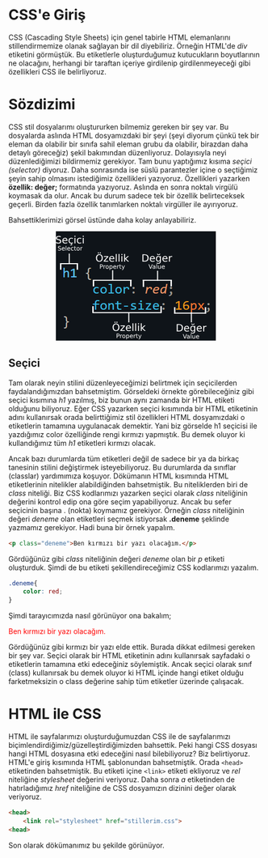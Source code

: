 # CSS'e Giriş

CSS (Cascading Style Sheets) için genel tabirle HTML elemanlarını stillendirmemize olanak sağlayan bir dil diyebiliriz. Örneğin HTML'de *div* etiketini görmüştük. Bu etiketlerle oluşturduğumuz kutucukların boyutlarının ne olacağını, herhangi bir taraftan içeriye girdilenip girdilenmeyeceği gibi özellikleri CSS ile belirliyoruz.

# Sözdizimi

CSS stil dosyalarımı oluştururken bilmemiz gereken bir şey var. Bu dosyalarda aslında HTML dosyamızdaki bir şeyi (şeyi diyorum çünkü tek bir eleman da olabilir bir sınıfa sahil eleman grubu da olabilir, birazdan daha detaylı göreceğiz) şekil bakımından düzenliyoruz. Dolayısıyla neyi düzenlediğimizi bildirmemiz gerekiyor. Tam bunu yaptığımız kısıma *seçici (selector)* diyoruz. Daha sonrasında ise süslü parantezler içine o seçtiğimiz şeyin sahip olmasını istediğimiz özellikleri yazıyoruz. Özellikleri yazarken **özellik: değer;** formatında yazıyoruz. Aslında en sonra noktalı virgülü koymasak da olur. Ancak bu durum sadece tek bir özellik belirteceksek geçerli. Birden fazla özellik tanımlarken noktalı virgüller ile ayırıyoruz.


Bahsettiklerimizi görsel üstünde daha kolay anlayabiliriz.

<center>
	<img src="0-static/anatomy-of-css.png">
</center>

## Seçici

Tam olarak neyin stilini düzenleyeceğimizi belirtmek için seçicilerden faydalandığımızdan bahsetmiştim. Görseldeki örnekte görebileceğiniz gibi seçici kısımına *h1* yazılmış, biz bunun aynı zamanda bir HTML etiketi olduğunu biliyoruz. Eğer CSS yazarken seçici kısımında bir HTML etiketinin adını kullanırsak orada belirttiğimiz stil özellikleri HTML dosyamızdaki o etiketlerin tamamına uygulanacak demektir. Yani biz görselde h1 seçicisi ile yazdığımız color özelliğinde rengi kırmızı yapmıştık. Bu demek oluyor ki kullandığımız tüm *h1* etiketleri kırmızı olacak.

Ancak bazı durumlarda tüm etiketleri değil de sadece bir ya da birkaç tanesinin stilini değiştirmek isteyebiliyoruz. Bu durumlarda da sınıflar (classlar) yardımımıza koşuyor. Dökümanın HTML kısımında HTML etiketlerinin nitelikler alabildiğinden bahsetmiştik. Bu niteliklerden biri de *class* niteliği. Biz CSS kodlarımızı yazarken seçici olarak *class* niteliğinin değerini kontrol edip ona göre seçim yapabiliyoruz. Ancak bu sefer seçicinin başına . (nokta) koymamız gerekiyor. Örneğin *class* niteliğinin değeri *deneme* olan etiketleri seçmek istiyorsak **.deneme** şeklinde yazmamız gerekiyor. Hadi buna bir örnek yapalım.

~~~html
<p class="deneme">Ben kırmızı bir yazı olacağım.</p>
~~~

Gördüğünüz gibi *class* niteliğinin değeri *deneme* olan bir *p* etiketi oluşturduk. Şimdi de bu etiketi şekillendireceğimiz CSS kodlarımızı yazalım.

~~~css
.deneme{
	color: red;
}
~~~

Şimdi tarayıcımızda nasıl görünüyor ona bakalım;

<p style="color: red;">Ben kırmızı bir yazı olacağım.</p>

Gördüğünüz gibi kırmızı bir yazı elde ettik. Burada dikkat edilmesi gereken bir şey var. Seçici olarak bir HTML etiketinin adını kullanırsak sayfadaki o etiketlerin tamamına etki edeceğiniz söylemiştik. Ancak seçici olarak sınıf (class) kullanırsak bu demek oluyor ki HTML içinde hangi etiket olduğu farketmeksizin o class değerine sahip tüm etiketler üzerinde çalışacak.

# HTML ile CSS

HTML ile sayfalarımızı oluşturduğumuzdan CSS ile de sayfalarımızı biçimlendirdiğimiz/güzelleştirdiğimizden bahsettik. Peki hangi CSS dosyası hangi HTML dosyasına etki edeceğini nasıl bilebiliyoruz? Biz belirtiyoruz. HTML'e giriş kısımında HTML şablonundan bahsetmiştik. Orada `<head>` etiketinden bahsetmiştik. Bu etiketi içine `<link>` etiketi ekliyoruz ve *rel* niteliğine *stylesheet* değerini veriyoruz. Daha sonra *a* etiketinden de hatırladığımız *href* niteliğine de CSS dosyamızın dizinini değer olarak veriyoruz. 

~~~html
<head>
	<link rel="stylesheet" href="stillerim.css">
<head>
~~~

Son olarak dökümanımız bu şekilde görünüyor.